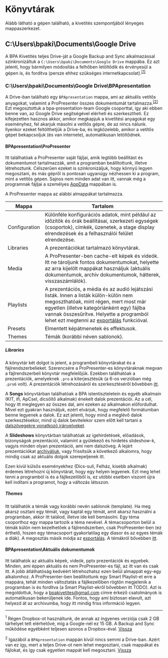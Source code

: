 # Könyvtárak

Alább látható a gépen található, a kivetítés szempontjából lényeges mappaszerkezet.

<div class="chart" id="folder_structure_container"></div>
<script>
    // ps = new PerfectScrollbar("#folder-structure-container");
    var w = 0;
    new Treant(chart_config);
    window.onload = function() {
        w = window.innerWidth;
    }
    window.onresize = function() {
        // This is not very smooth but works
        // (not suitable for people who resizes their browser window like a maniac)
        if (w != window.innerWidth) {
            new Treant(chart_config);
            w = window.innerWidth;
            // document.querySelector(".content").style.backgroundColor = "red";
            // setTimeout(function(){document.querySelector(".content").style.backgroundColor = "white";}, 200);
        }
    };
</script>

## C:\Users\bpaki\Documents\Google Drive

A BPA Kivetítés teljes Drive-ját a Google Backup and Sync alkalmazással szinkronizáltuk a `C:\Users\bpaki\Documents\Google Drive` mappába. Ez azt jelenti, hogy bármilyen módosítás a felhőben letöltődik és érvényesül a gépen is, és fordítva (persze ehhez szükséges internetkapcsolat).<sup id="fb_dropbox">[\[1\]](#f_dropbox)</sup>

### C:\Users\bpaki\Documents\Google Drive\BPApresentation

A Drive-ban található egy `BPApresentation` mappa, ami az aktuális vetítős anyagokat, valamint a ProPresenter összes dokumentumát tartalmazza.<sup id="fb_drive_folders">[\[2\]](#f_drive_folders)</sup> Ezt megosztottuk a bpa-presentation-team Google csoporttal, így aki ebben benne van, az Google Drive segítségével elérheti és szerkesztheti. Ez kifejezetten hasznos akkor, amikor megkapjuk a kivetítési anyagokat egy eseményhez, fel akarjuk másolni a vetítős gépre, de az nincs nálunk. Ilyenkor ezeket feltölthetjük a Drive-ba, és legközelebb, amikor a vetítős gépet bekapcsoljuk (és van internete), automatikusan letöltődnek.

#### BPApresentation\ProPresenter

Itt találhatóak a ProPresenter saját fájljai, amik legtöbb beállítást és dokumentumot tartalmazzák, amit a programban beállítottunk, illetve létrehoztunk. Célszerűen ezeket is szinkronizáljuk, hogy könnyű legyen megosztani, és más gépről is pontosan ugyanúgy nézhessen ki a program, mint a vetítős gépen. Sajnos nem minden adat van itt, vannak még a programnak fájljai a személyes [AppData](#TODO) mappában is.

A ProPresenter mappa az alábbi almappákat tartalmazza.

| Mappa         | Tartalom                                                                                                                                                                                                                                                                     |
| ------------- | ---------------------------------------------------------------------------------------------------------------------------------------------------------------------------------------------------------------------------------------------------------------------------- |
| Configuration | Különféle konfigurációs adatok, mint például az időzítők és órák beállításai, szerkezeti egységek (csoportok), címkék, üzenetek, a stage display elrendezések és a felhasználói felület elrendezése.                                                                         |
| Libraries     | A prezentációkat tartalmazó könyvtárak.                                                                                                                                                                                                                                      |
| Media         | A ProPresenter-ben cache-elt képek és videók. Itt ne tároljunk fontos dokumentumokat, helyette az arra kijelölt mappákat használjuk (aktuális dokumentumok, archív dokumentumok, hátterek, visszaszámlálók).                                                                 |
| Playlists     | A prezentációs, a média és az audió lejátszási listák. Innen a listák külön-külön nem megoszthatóak, mint régen, mert most már egyetlen (illetve kategóriánként egy) fájlba vannak összesűrítve. Helyette a programból lehet ezt megtenni az [exportálás](#TODO) funkcióval. |
| Presets       | Elmentett képátmenetek és effektusok.                                                                                                                                                                                                                                        |
| Themes        | Témák (korábbi néven sablonok).                                                                                                                                                                                                                                              |

##### Libraries

A könyvtár két dolgot is jelent, a programbeli könyvtárakat és a fájlrendszerbelieket. Szerencsére a ProPresenter-es könyvtáraknak megvan a fájlrendszerbeli könyvtár megfelelőjük. Ezekben találhatóak a prezentációk, amelyeknek `.pro` a kiterjesztésük (a 6-os verzióban még `.pro6` volt). A prezentációk létrehozásáról és szerkesztéséről bővebben [itt](#TODO).

A **Songs** könyvtárban találhatóak a BPA istentiszteletein és egyéb alkalmain (KIT, ifi, ApCsel, dicsőítő alkalmak) énekelt dalok prezentációi. Az a cél, hogy itt meglegyen az összes dal, ami ezeken az alkalmakon előfordulhat. Mivel ezt gyakran használjuk, ezért elvárjuk, hogy megfelelő formátumban benne legyenek a dalok. Ez azt jelenti, hogy mind a meglévő dalok szerkesztésekor, mind új dalok bevitelekor szem előtt kell tartani a [dalszövegekre vonatkozó irányelveket](#TODO).

A **Slideshows** könyvtárban találhatóak az igehirdetések, előadások, bizonyságok prezentációi, valamint a gyülekező és hirdetés slideshow-k, vagyis minden olyan prezentáció, ami nem dalszöveg. A lejárt prezentációkat [archiváljuk](#TODO), vagy frissítsük a következő alkalomra, hogy mindig csak az aktuális dolgok szerepeljenek itt.

Ezen kívül külsős eseményekhez (Dics-suli, Felház, kisebb alkalmak) érdemes létrehozni új könyvtárat, hogy egy helyen legyenek. Ezt meg lehet tenni a programból is és a fájlkezelőből is, ez utóbbi esetben viszont újra kell indítani a programot, hogy a változás látsszon.

##### Themes

Itt találhatók a témák vagy korábbi nevén sablonok (template). Ha meg akarsz osztani egy témát, vagy kaptál egy témát, amit akarsz használni a programban, akkor itt találod, illetve ide kell bemásolni. Egy téma csoporthoz egy mappa tartozik a téma nevével. A témacsoporton belül a témák külön nem kezelhetőek a fájlrendszerben, csak ProPresenter-ben (ez érthető, hiszen egy témacsoport gyakorlatilag egy diasor és az egyes témák a diák). A megosztás másik módja az [exportálás](#TODO). A témákról bővebben [itt](#TODO).

#### BPApresentation\Aktuális dokumentumok

Itt találhatók az aktuális képek, videók, pptx prezentációk és egyebek. Minden, ami éppen aktuális és nem ProPresenter-es fájl, az itt van és csak itt. A jobb átláthatóság kedvéért létrehozhatsz ezen belül almappát egy-egy alkalomhoz. A ProPresenter-ben beállítottunk egy Smart Playlist-et erre a mappára, tehát minden változtatás a fájlkezelőben rögtön megjelenik a programban is és fordítva (a Smart Playlist-ekről bővebben itt TODO). Azt is megoldottuk, hogy a bpakivetites@gmail.com címre érkező csatolmányok is automatikusan bekerüljenek ide. Fontos, hogy ami biztosan elavult, azt helyezd át az archívumba, hogy itt mindig friss információ legyen.

---

<sup id="f_dropbox">1</sup> Régen Dropbox-ot használtunk, de annak az ingyenes verziója csak 2 GB tárhelyet tett elérhetővé, míg a Google-nél ez 15 GB. A Backup and Sync működése egyébként teljesen azonos a Dropbox-éval. [Vissza](#fb_dropbox)

<sup id="f_drive_folders">2</sup> Igazából a `BPApresentation` mappán kívül nincs semmi a Drive-ban. Azért van ez így, mert a teljes Drive-ot nem lehet megosztani, csak mappákat és fájlokat, és így csak egyetlen mappát kell megosztani. [Vissza](#fb_drive_folders)

